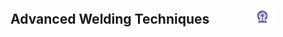 ## Advanced Welding Techniques &nbsp; &nbsp; &nbsp; &nbsp; &nbsp; &nbsp; <img src="./images/iitkgp.png" width="8%" />
